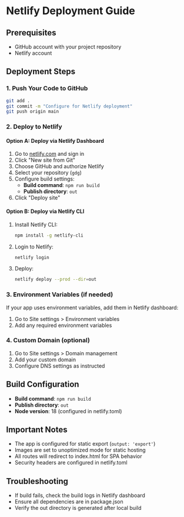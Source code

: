 # Netlify Deployment Guide

## Prerequisites

- GitHub account with your project repository
- Netlify account

## Deployment Steps

### 1. Push Your Code to GitHub

```bash
git add .
git commit -m "Configure for Netlify deployment"
git push origin main
```

### 2. Deploy to Netlify

#### Option A: Deploy via Netlify Dashboard

1. Go to [netlify.com](https://netlify.com) and sign in
2. Click "New site from Git"
3. Choose GitHub and authorize Netlify
4. Select your repository (`gdg`)
5. Configure build settings:
   - **Build command**: `npm run build`
   - **Publish directory**: `out`
6. Click "Deploy site"

#### Option B: Deploy via Netlify CLI

1. Install Netlify CLI:

   ```bash
   npm install -g netlify-cli
   ```

2. Login to Netlify:

   ```bash
   netlify login
   ```

3. Deploy:
   ```bash
   netlify deploy --prod --dir=out
   ```

### 3. Environment Variables (if needed)

If your app uses environment variables, add them in Netlify dashboard:

1. Go to Site settings > Environment variables
2. Add any required environment variables

### 4. Custom Domain (optional)

1. Go to Site settings > Domain management
2. Add your custom domain
3. Configure DNS settings as instructed

## Build Configuration

- **Build command**: `npm run build`
- **Publish directory**: `out`
- **Node version**: 18 (configured in netlify.toml)

## Important Notes

- The app is configured for static export (`output: 'export'`)
- Images are set to unoptimized mode for static hosting
- All routes will redirect to index.html for SPA behavior
- Security headers are configured in netlify.toml

## Troubleshooting

- If build fails, check the build logs in Netlify dashboard
- Ensure all dependencies are in package.json
- Verify the out directory is generated after local build
